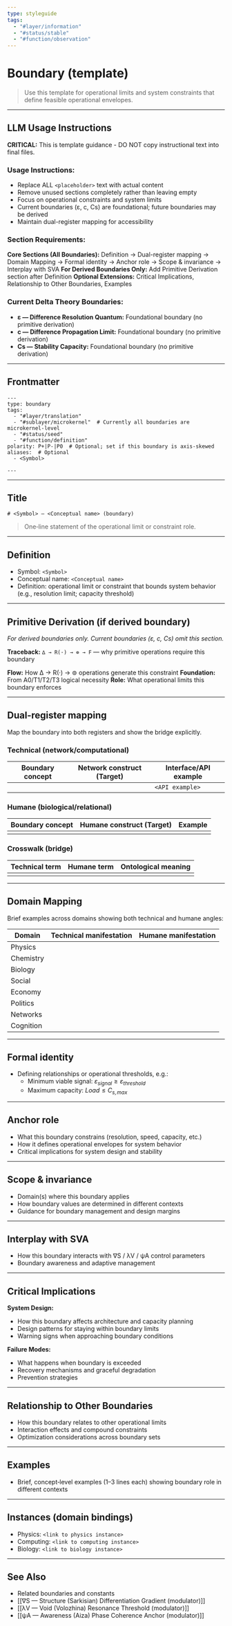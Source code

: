 ```yaml
---
type: styleguide
tags:
  - "#layer/information"
  - "#status/stable"
  - "#function/observation"
---
```


# Boundary (template)

> Use this template for operational limits and system constraints that define feasible operational envelopes.

---

## LLM Usage Instructions

**CRITICAL:** This is template guidance - DO NOT copy instructional text into final files.

### Usage Instructions:
- Replace ALL `<placeholder>` text with actual content
- Remove unused sections completely rather than leaving empty
- Focus on operational constraints and system limits
- Current boundaries (ε, c, Cs) are foundational; future boundaries may be derived
- Maintain dual-register mapping for accessibility

### Section Requirements:
**Core Sections (All Boundaries):** Definition → Dual-register mapping → Domain Mapping → Formal identity → Anchor role → Scope & invariance → Interplay with SVA
**For Derived Boundaries Only:** Add Primitive Derivation section after Definition
**Optional Extensions:** Critical Implications, Relationship to Other Boundaries, Examples

### Current Delta Theory Boundaries:
- **ε — Difference Resolution Quantum:** Foundational boundary (no primitive derivation)
- **c — Difference Propagation Limit:** Foundational boundary (no primitive derivation)
- **Cs — Stability Capacity:** Foundational boundary (no primitive derivation)

---

## Frontmatter

```
---
type: boundary
tags:
  - "#layer/translation"
  - "#sublayer/microkernel"  # Currently all boundaries are microkernel-level
  - "#status/seed"
  - "#function/definition"
polarity: P+|P-|P0  # Optional; set if this boundary is axis-skewed
aliases:  # Optional
  - <Symbol>

---
```

---

## Title

`# <Symbol> — <Conceptual name> (boundary)`

> One‑line statement of the operational limit or constraint role.

---

## Definition

- Symbol: `<Symbol>`
- Conceptual name: `<Conceptual name>`
- Definition: operational limit or constraint that bounds system behavior (e.g., resolution limit; capacity threshold)

---

## Primitive Derivation (if derived boundary)

*For derived boundaries only. Current boundaries (ε, c, Cs) omit this section.*

**Traceback:** `∆ → R(·) → ⊚ → F` — why primitive operations require this boundary

**Flow:** How ∆ → R(·) → ⊚ operations generate this constraint
**Foundation:** From A0/T1/T2/T3 logical necessity
**Role:** What operational limits this boundary enforces

---

## Dual‑register mapping

Map the boundary into both registers and show the bridge explicitly.

### Technical (network/computational)

| Boundary concept | Network construct (Target) | Interface/API example |
|------------------|---------------------------|----------------------|
| <concept>        | <technical target>        | `<API example>`     |

### Humane (biological/relational)

| Boundary concept | Humane construct (Target) | Example |
|------------------|---------------------------|---------|
| <concept>        | <felt experience>         | <lived example> |

### Crosswalk (bridge)

| Technical term | Humane term | Ontological meaning |
|---------------|-------------|-------------------|
| <tech term>   | <felt term> | <shared meaning>  |

---

## Domain Mapping

Brief examples across domains showing both technical and humane angles:

| Domain | Technical manifestation | Humane manifestation |
|--------|------------------------|---------------------|
| Physics | <technical example> | <experiential example> |
| Chemistry | <technical example> | <experiential example> |
| Biology | <technical example> | <experiential example> |
| Social | <technical example> | <experiential example> |
| Economy | <technical example> | <experiential example> |
| Politics | <technical example> | <experiential example> |
| Networks | <technical example> | <experiential example> |
| Cognition | <technical example> | <experiential example> |

---

## Formal identity

- Defining relationships or operational thresholds, e.g.:
  - Minimum viable signal: $\varepsilon_{signal} \geq \varepsilon_{threshold}$
  - Maximum capacity: $Load \leq C_{s,max}$

---

## Anchor role

- What this boundary constrains (resolution, speed, capacity, etc.)
- How it defines operational envelopes for system behavior
- Critical implications for system design and stability

---

## Scope & invariance

- Domain(s) where this boundary applies
- How boundary values are determined in different contexts
- Guidance for boundary management and design margins

---

## Interplay with SVA

- How this boundary interacts with ∇S / λV / ψA control parameters
- Boundary awareness and adaptive management

---

## Critical Implications

**System Design:**
- How this boundary affects architecture and capacity planning
- Design patterns for staying within boundary limits
- Warning signs when approaching boundary conditions

**Failure Modes:**
- What happens when boundary is exceeded
- Recovery mechanisms and graceful degradation
- Prevention strategies

---

## Relationship to Other Boundaries

- How this boundary relates to other operational limits
- Interaction effects and compound constraints
- Optimization considerations across boundary sets

---

## Examples

- Brief, concept‑level examples (1–3 lines each) showing boundary role in different contexts

---

## Instances (domain bindings)

- Physics: `<link to physics instance>`
- Computing: `<link to computing instance>`
- Biology: `<link to biology instance>`

---

## See Also

- Related boundaries and constants
- [[∇S — Structure (Sarkisian) Differentiation Gradient (modulator)]]
- [[λV — Void (Volozhina) Resonance Threshold (modulator)]]
- [[ψA — Awareness (Aiza) Phase Coherence Anchor (modulator)]]